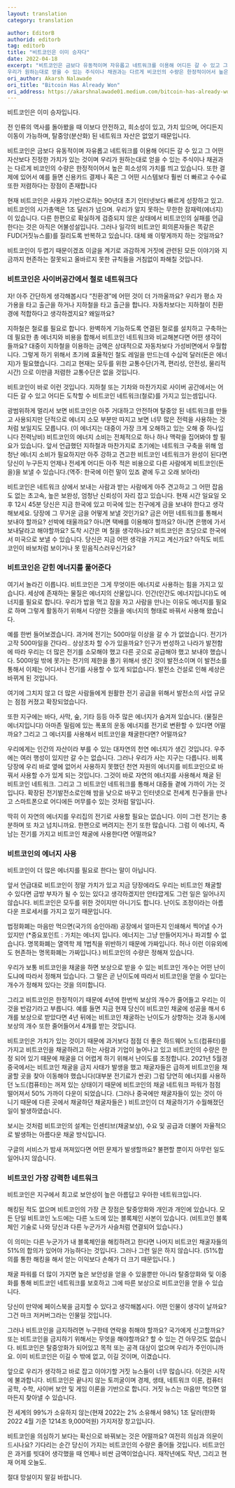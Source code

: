 ```yaml
---
layout: translation
category: translation

author: EditorB
authorid: editorb
tag: editorb
title: "비트코인은 이미 승자다"
date: 2022-04-18
excerpt: "비트코인은 금보다 유동적이며 자유롭고 네트워크를 이용해 어디든 갈 수 있고 그 어떤 자산보다 진정한 가치가 있는 것이며
우리가 원하는대로 얻을 수 있는 주식이나 채권과는 다르게 비코인의 수량은 한정적이어서 높은 희소성의 가치를 띄고 있습니다."
ori_author: Akarsh Nalawade
ori_title: "Bitcoin Has Already Won"
ori_address: https://akarshnalawade01.medium.com/bitcoin-has-already-won-ea028936f016
---
```


비트코인은 이미 승자입니다.

전 인류의 역사를 돌아봤을 때 이보다 안전하고, 희소성이 있고, 가치 있으며, 어디든지 이동이 가능하며, 탈중앙(분산화) 된
네트워크 자산은 없었기 때문입니다. 

비트코인은 금보다 유동적이며 자유롭고 네트워크를 이용해 어디든 갈 수 있고 그 어떤 자산보다 진정한 가치가 있는 것이며
우리가 원하는대로 얻을 수 있는 주식이나 채권과는 다르게 비코인의 수량은 한정적이어서 높은 희소성의 가치를 띄고 있습니다. 
또한 결제에 있어서 예를 들면 신용카드 결제나 혹은 그 어떤 시스템보다 훨씬 더 빠르고 수수료 또한 저렴하다는 장점이 존재합니다


현재 비트코인은 사용자 기반으로하는 90년대 초기 인터넷보다 빠르게 성장하고 있고. 비트코인의 시가총액은 1조 달러가 넘으며. 우리가 알지 못하는 무한한 잠재력(에너지)이 있습니다. 
다른 한편으로 확실하게 검증되지 않은 상태에서 비트코인의 실패를 언급한다는 것은 아직은 어불성설입니다. 
그러나 일각의 비트코인 회의론자들은 똑같은 FUD(거짓뉴스를)를 질리도록 반복하고 있습니다. 대체 왜 이렇게까지 하는 것일까요? 

비트코인이 두렵기 때문이겠죠 이글을 계기로 과감하게 거짓에 관련된 모든 이야기와 
지금까지 현존하는 잘못되고 올바르지 못한 규칙들을 거침없이 파해칠 것입니다. 

### 비트코인은 사이버공간에서 철로 네트워크다
자! 아주 간단하게 생각해봅시다 “친환경”에 어떤 것이 더 가까울까요? 
우리가 평소 자가용을 타고 출근을 하거나 지하철을 타고 출근을 합니다. 
자동차보다는 지하철이 친환경에 적합하다고 생각하겠지요? 왜일까요? 

지하철은 철로를 필요로 합니다. 완벽하게 기능하도록 연결된 철로를 설치하고 구축하는데 필요한 총 에너지와 비용을 합해서 비트코인 네트워크와 비교해본다면 어떤 생각이 들까요?
대중이 지하철을 이용하는 금액은 상대적으로 자동차보다 가성비면에서 우월합니다. 그렇게 하기 위해서 초기에 효율적인 철도 레일을 만드는데 수십억 달러(돈은 에너지)가 필요했습니다. 
그리고 현재는 모두를 위한 교통수단(가격, 편리성, 안전성, 물리적 시간) 으로 이만큼 저렴한 교통수단은 없을 것입니다. 

비트코인이 바로 이런 것입니다. 지하철 또는 기차와 마찬가지로 사이버 공간에서는 어디든 갈 수 있고 어디든 도착할 수 비트코인 네트워크(철로)를 가지고 있는셈입니다. 


광범위하게 멀리서 보면 비트코인은 아주 거대하고 안전하며 탈중앙 된 네트워크를 만들고 사용되지만 단적으로 에너지 소모 부분만 따지고 보면 너무 많은 전력을 사용하는 것처럼 보일지도 모릅니다. (이 에너지는 대중이 가장 크게 오해하고 있는 오해 중 하나입니다 전력낭비)
비트코인의 에너지 소비는 전체적으로 하나 하나 맥락을 집어봐야 할 필요가 있습니다. 
앞서 언급했던 지하철과 마찬가지로 초기에는 네트워크 구축을 위해 엄청난  에너지 소비가 필요하지만 아주 강하고 견고한 비트코인 네트워크가 완성이 된다면 당신이 누구든지 
언제나 전세계 어디든 아주 적은 비용으로 다른 사람에게 비트코인(돈을)을 보낼 수 있습니다.(역주: 한국에 이런 말이 있죠 곁에 두고 오래 보아라)

비트코인은 네트워크 상에서 보내는 사람과 받는 사람에게  아주 견고하고 그 어떤 잡음도 없는 초고속, 높은 보완성, 엄청난 신뢰성이 자리 잡고 있습니다. 
현재 시간 일요일 오후 12시 45분 당신은 지금 한국에 있고 미국에 있는 친구에게 금을 보내야 한다고 생각해보세요. 당장에 그 무거운 금을 어떻게 보낼 것인가요? 금은 어떤 네트워크를 통해서 보내야 할까요? 선박에 태울까요? 아니면 택배를 이용해야 할까요? 아니면 은행에 가서 보내달라고 해야할까요? 도착 시간은 며 칠을 생각하나요? 
비트코인은 초당으로 한국에서 미국으로 보낼 수 있습니다. 당신은 지금 어떤 생각을 가지고 계신가요? 아직도 비트코인이 바보처럼 보이거나 못 믿음직스러우신가요?

### 비트코인은 갇힌 에너지를 풀어준다
여기서 놀라긴 이릅니다. 비트코인은 그게 무엇이든 에너지로 사용하는 힘을 가지고 있습니다. 
세상에 존재하는 물질은 에너지의 산물입니다. 인간(인간도 에너지입니다)도 에너지를 필요로 합니다. 우리가 밥을 먹고 잠을 자고 사람을 만나는 이유도 에너지를 필요로 하며 
그렇게 활동하기 위해서 다양한 것들을 에너지의 형태로 바꿔서 사용해 왔습니다. 

예를 한번 들어보겠습니다. 과거에 전기는 500마일 이상을 갈 수 가 없었습니다. 전기가 고작 500마일을 간다라.. 상상조차 할 수가 있을까요?
인구가 번성하고 나라가 발전함에 따라 우리는 더 많은 전기를 소모해야 했고 다른 곳으로 공급해야 했고 보내야 했습니다. 
500마일 밖에 못가는 전기의 제한을 풀기 위해서 생긴 것이 발전소이며 이 발전소를 통해서 이제는 어디서나 전기를 사용할 수 있게 되없습니다. 
발전소 건설로 인해 세상은 바뀌게 된 것입니다.  

여기에 그치지 않고 더 많은 사람들에게 원활한 전기 공급을 위해서 발전소의 사업 규모는 점점 커졌고 확장되었습니다. 

또한 지구에는 바다, 사막, 숲, 기타 등등 아주 많은 에너지가 숨겨져 있습니다. (물질은 에너지입니다) 아마존 밀림에 있는 폭포의 운동 에너지를 전기로 변환할 수 있다면 어떨까요? 그리고 그 에너지를 사용해서 비트코인을 채굴한다면? 어떨까요? 

우리에게는 인간의 자산이라 부를 수 있는 대자연의 천연 에너지가 생긴 것입니다. 우주에는 여러 행성이 있지만 갈 수는 없습니다. 
그러나 우리가 사는 지구는 다릅니다. 비록 당장에 우리 바로 옆에 없어서 사용하지 못했던 천연 자원의 에너지를 비트코인으로 바꿔서 사용할 수가 있게 되는 것입니다. 
그것이 바로 자연의 에너지를 사용해서 채굴 된 비트코인 네트워크. 그리고 그 비트코인 네트워크를 통해서 대중들 곁에 가까이 가는 것입니다. 확장된 전기발전소로인해 밤을 낮으로 바꾸고 인터넷으로 전세계 친구들을 만나고 스마트폰으로 어디에든 머무를수 있는 것처럼 말입니다. 

딱히 이 자연의 에너지를 우리집의 전기로 사용할 필요는 없습니다. 이미 그런 전기는 충분하며 또 차고 넘치니까요.  한편으로 버려지는 전기 또한 많습니다. 그럼 이 에너지, 즉 남는 전기를 가지고 비트코인 채굴에 사용한다면 어떨까요? 

### 비트코인의 에너지 사용
비트코인이 더 많은 에너지를 필요로 한다는 말이 아닙니다. 

앞서 언급대로 비트코인이 정말 가치가 있고 지금 당장에라도 우리는 비트코인 채굴할 수 있다면 금방 부자가 될 수 있는 있다고 생각하겠지만
안타깝게도 그런 일은 일어나지 않습니다. 비트코인은 모두를 위한 것이지만 아니기도 합니다. 난이도 조정이라는 아름다운 프로세서를 가지고 있기 때문입니다. 

법정화폐는 마음만 먹으면(국가의 승인아래) 공장에서 얼마든지 인쇄해서 찍어낼 수가 있지만 (*중요포인트 : 가치는 에너지 입니다. 에너지는 그냥 만들어지거나 파괴할 수 없습니다. 
명목화폐는 열역학 제 1법칙을 위반하기 때문에 가짜입니다. 허나 이런 이유외에도 현존하는 명목화폐는 가짜입니다.) 비트코인의 수량은 정해져 있습니다. 

우리가 보통 비트코인을 채굴을 하면 보상으로 받을 수 있는 비트코인 개수는 어떤 난이도냐에 따라서 정해져 있습니다. 그 말은 곧 난이도에 따라서 
비트코인을 얻을 수 있다는 개수가 정해져 있다는 것을 의미합니다. 

그리고 비트코인은 한정적이기 때문에 4년에 한번씩 보상의 개수가 줄어들고 우리는 이것을 반감기라고 부릅니다. 
예를 들면 지금 현재 당신이 비트코인 채굴에 성공을 해서 6개를 보상으로 받았다면 4년 뒤에는 비트코인 채굴하는 난이도가 상향하는 것과 동시에 
보상의 개수 또한 줄어들어서 4개를 받는 것입니다. 

비트코인은 가치가 있는 것이기 때문에 과거보다 점점 더 좋은 하드웨어 노드(컴퓨터)를 가지고 비트코인을 채굴하려고 하는 사람과 기업이 늘어나고 있고 비트코인의 수량은 한정 되어 있기 때문에 채굴을 더 어렵게 하기 위해서 난이도를 조정합니다. 2021년 5월경 중국에서는 비트코인 채굴을 금지 사태가 발생을 했고 채굴자들은 급하게 비트코인을 채굴할 곳을 찾아 이동해야 했습니다(대부분 전기료가 싼곳)
그럼 당연히 에너지를 사용하던 노드(컴퓨터)는 꺼져 있는 상태이기 때문에 비트코인의 채굴 네트워크 파워가 점점 떨어져서 50% 가까이 다운이 되었습니다. (그러나 중국에만 채굴자들이 있는 것이 아니기 때문에 다른 곳에서 채굴하던 채굴자들은 ) 비트코인이 더 채굴하기가 수월해졌던 일이 발생하였습니다. 

보시는 것처럼 비트코인의 설계는 인센티브(채굴보상), 수요 및 공급과 더불어 자율적으로 발생하는 아름다운 채굴 방식입니다. 

구글의 서비스가 밤새 꺼져있다면 어떤 문제가 발생할까요? 불편할 뿐이지 아무런 일도 일어나지 않습니다. 

### 비트코인 가장 강력한 네트워크
비트코인은 지구에서 최고로 보안성이 높은 아름답고 우아한 네트워크입니다. 

해킹된 적도 없으며 비트코인의 가장 큰 장점은 탈중앙화와 개인과 개인에 있습니다. 
모든 단일 비트코인 노드에는 다른 노드에 있는 블록체인 사본이 있습니다.
(비트코인 블록체인 기술로 나와 당신과 다른 누군가가 사슬처럼 연결되어 있습니다.)

이 의미는 다른 누군가가 내 블록체인을 해킹하려고 한다면 나머지 비트코인 채굴자들의 51%의 
합의가 있어야 가능하다는 것입니다. 그러나 그런 일은 하지 않습니다. (51%합의를 통한 해킹을 해서 얻는 이익보다 손해가 더 크기 때문입니다. )

채굴 파워를 더 많이 가지면 높은 보안성을 얻을 수 있을뿐만 아니라 탈중앙화와 및 이중화를 통해 비트코인 네트워크를 보호하고 그에 따른 보상으로 비트코인을 얻을 수 있습니다. 

당신이 만약에 페이스북을 금지할 수 있다고 생각해봅시다. 
어떤 인물이 생각이 날까요? 그건 마크 저커버그라는 인물일 것입니다. 

그러나 비트코인을 금지하려면 누구한테 연락을 취해야 할까요? 국가에게 신고할까요? 
또는 비트코인을 금지하기 위해서는 무엇을 해야할까요? 
할 수 있는 건 아무것도 없습니다. 비트코인은 탈중앙화가 되어있고 목적 또는 공격 대상이 없으며
우리가 주인이니까요. 이미 비트코인은 이길 수 밖에 없고, 이길 것이며, 이겼습니다. 

앞으로 우리가 생각하고 바로 잡고 이야기할 거짓 뉴스들이 너무 많습니다. 
이것은 시작에 불과합니다. 비트코인은 끝나지 않는 토끼굴이며 경제, 생태, 네트워크 이론, 컴퓨터 공학, 수학, 사이버 보안 및 게임 이론을 기반으로 합니다. 
거짓 뉴스는 마음만 먹으면 얼마든지 찾아낼 수 있습니다. 

전 세계의 99%가 소유하지 않는(현재 2022는 2% 소유해서 98%)
1조 달러(햔화 2022 4월 기준 1214조 9,000억원) 가지저장 창고입니다. 

비트코인을 의심하기 보다는 확신으로 바꿔보는 것은 어떨까요? 여전히 의심과 의문이 드시나요? 기다리는 순간 당신이 가지는 비트코인의
수량은 줄어들 것입니다. 비트코인은 과거를 빗대어 생각했을 때 언제나 비싼 금액이었습니다. 
재작년에도 작년, 그리고 현재 어제 오늘도. 

절대 망설이지 말길 바랍니다.
